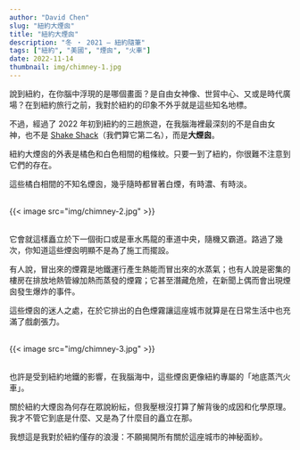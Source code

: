 ```yaml
---
author: "David Chen"
slug: "紐約大煙囪"
title: "紐約大煙囪"
description: "冬 ・ 2021 — 紐約隨筆"
tags: ["紐約", "美國", "煙囪", "火車"]
date: 2022-11-14
thumbnail: img/chimney-1.jpg
---
```


說到紐約，在你腦中浮現的是哪個畫面？是自由女神像、世貿中心、又或是時代廣場？在到紐約旅行之前，我對於紐約的印象不外乎就是這些知名地標。

不過，經過了 2022 年初到紐約的三趟旅遊，在我腦海裡最深刻的不是自由女神，也不是 [Shake Shack](https://xdavidchen.com/zh-tw/p/shake-shack-nyc/)（我們算它第二名），而是**大煙囪**。

紐約大煙囪的外表是橘色和白色相間的粗條紋。只要一到了紐約，你很難不注意到它們的存在。

這些橘白相間的不知名煙囪，幾乎隨時都冒著白煙，有時濃、有時淡。

<br>

<div class="col-sm-12 col-md-8 mx-auto">
{{< image src="img/chimney-2.jpg" >}}
</div>

<br>

它會就這樣矗立於下一個街口或是車水馬龍的車道中央，隨機又霸道。路過了幾次，你知道這些煙囪明顯不是為了施工而擺設。

有人說，冒出來的煙霧是地鐵運行產生熱能而冒出來的水蒸氣；也有人說是密集的樓房在排放地熱管線加熱而蒸發的煙霧；它甚至潛藏危險，在新聞上偶而會出現煙囪發生爆炸的事件。

這些煙囪的迷人之處，在於它排出的白色煙霧讓這座城市就算是在日常生活中也充滿了戲劇張力。

<br>

<div class="col-sm-12 col-md-8 mx-auto">
{{< image src="img/chimney-3.jpg" >}}
</div>

<br>

也許是受到紐約地鐵的影響，在我腦海中，這些煙囪更像紐約專屬的「地底蒸汽火車」。

<!-- TODO: link to YouTube>
<div class = "video-wrapper">
  <video autoplay="autoplay" loop src="new_york_chimney.mp4"></video>
</div>
-->

關於紐約大煙囪為何存在眾說紛紜，但我壓根沒打算了解背後的成因和化學原理。我才不管它到底是什麼、又是為了什麼目的矗立在那。

我想這是我對於紐約僅存的浪漫：不願揭開所有關於這座城市的神秘面紗。